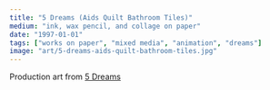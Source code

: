 ```yaml
---
title: "5 Dreams (Aids Quilt Bathroom Tiles)"
medium: "ink, wax pencil, and collage on paper"
date: "1997-01-01"
tags: ["works on paper", "mixed media", "animation", "dreams"]
image: "art/5-dreams-aids-quilt-bathroom-tiles.jpg"
---
```

Production art from [5 Dreams](https://vimeo.com/showcase/5097789/video/228068003)
